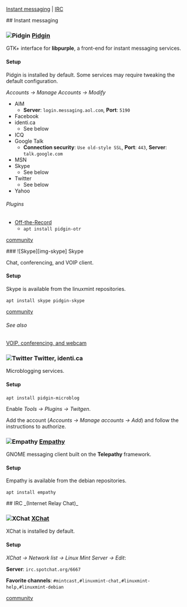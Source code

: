 [Instant messaging][anchor-instant-messaging] | [IRC][anchor-irc]

[anchor-instant-messaging]: #wiki-instant-messaging
[anchor-irc]: #wiki-irc

<a id="instant-messaging"/>
## Instant messaging

### ![][img-pidgin] [Pidgin][homepage-pidgin]

GTK+ interface for **libpurple**, a front-end for instant messaging services.  

#### Setup

Pidgin is installed by default.  Some services may require tweaking the default configuration.

_Accounts -> Manage Accounts -> Modify_

* AIM
    * **Server**: `login.messaging.aol.com`,  **Port**: `5190`
* Facebook
* identi.ca
    * See below
* ICQ
* Google Talk
    * **Connection security**: `Use old-style SSL`,  **Port**: `443`,  **Server**: `talk.google.com`
* MSN
* Skype
    * See below
* Twitter
    * See below
* Yahoo

###### Plugins

<a id="otr-messaging"/>

* [Off-the-Record][link-plugin-otr]  
    * `apt install pidgin-otr`

[community][community-pidgin]

<a id="skype" />
### ![Skype][img-skype] Skype 

Chat, conferencing, and VOIP client.

#### Setup

Skype is available from the linuxmint repositories.

`apt install skype pidgin-skype`

[community][community-skype]

###### See also
[VOIP, conferencing, and webcam][anchor-voip]

### ![][img-twitter] Twitter, identi.ca

Microblogging services.

#### Setup

`apt install pidgin-microblog`

Enable _Tools -> Plugins -> Twitgen_.

Add the account (_Accounts -> Manage accounts -> Add_) and follow the instructions to authorize.

### ![][img-empathy] [Empathy][homepage-empathy]

GNOME messaging client built on the **Telepathy** framework.

#### Setup

Empathy is available from the debian repositories.

`apt install empathy`

<a id="irc"/>
## IRC _(Internet Relay Chat)_

### ![][img-xchat] [XChat][homepage-xchat]

XChat is installed by default.

#### Setup

_XChat -> Network list -> Linux Mint Server -> Edit_:  

**Server**: `irc.spotchat.org/6667`

**Favorite channels**: `#mintcast,#linuxmint-chat,#linuxmint-help,#linuxmint-debian`

[community][community-xchat]

[anchor-voip]: Audio-&-Video#wiki-voip

[community-xchat]: http://community.linuxmint.com/software/view/xchat
[community-pidgin]: http://community.linuxmint.com/software/view/pidgin
[community-skype]: http://community.linuxmint.com/software/view/skype

[link-plugin-otr]: http://www.cypherpunks.ca/otr/debian-install/otr-setup.html

[homepage-empathy]: http://live.gnome.org/Empathy
[homepage-pidgin]: http://www.pidgin.im/
[homepage-xchat]: http://xchat.org/

[img-empathy]: image/empathy.png "Empathy"
[img-pidgin]: image/pidgin.png "Pidgin"
[img-skype]: image/skype.png "Skype"
[img-twitter]: image/twitter.png "Twitter"
[img-xchat]: image/xchat.png "XChat"